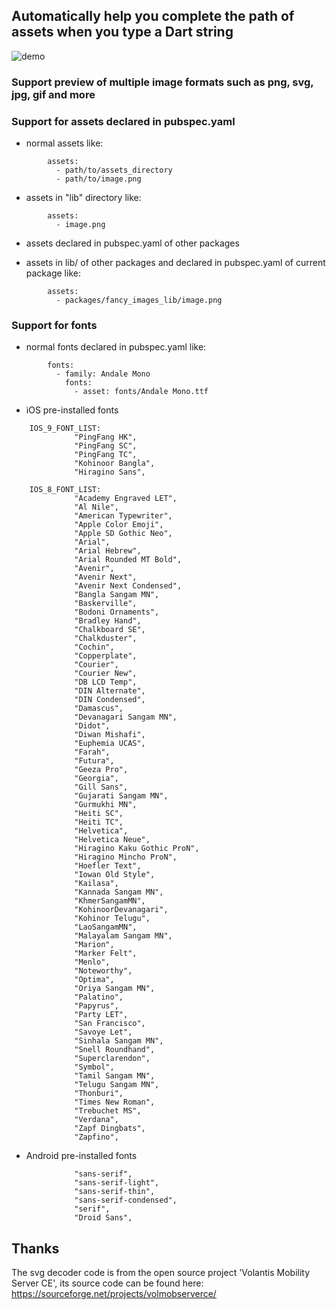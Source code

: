 Automatically help you complete the path of assets when you type a Dart string
------------------------------------------------------------------------------

![demo](https://i.imgur.com/Ssc3eMJ.gif)

### Support preview of multiple image formats such as png, svg, jpg, gif and more

### Support for assets declared in pubspec.yaml

*   normal assets like:

```
        assets:
          - path/to/assets_directory
          - path/to/image.png
```    

*   assets in "lib" directory like:

```
        assets:
          - image.png
```
 
*   assets declared in pubspec.yaml of other packages

*   assets in lib/ of other packages and declared in pubspec.yaml of current package like:

```    
        assets:
          - packages/fancy_images_lib/image.png
```    

### Support for fonts

*   normal fonts declared in pubspec.yaml like:

```    
        fonts:
          - family: Andale Mono
            fonts:
              - asset: fonts/Andale Mono.ttf
```    

*   iOS pre-installed fonts
```
    IOS_9_FONT_LIST:
              "PingFang HK",
              "PingFang SC",
              "PingFang TC",
              "Kohinoor Bangla",
              "Hiragino Sans",
    
    IOS_8_FONT_LIST:
              "Academy Engraved LET",
              "Al Nile",
              "American Typewriter",
              "Apple Color Emoji",
              "Apple SD Gothic Neo",
              "Arial",
              "Arial Hebrew",
              "Arial Rounded MT Bold",
              "Avenir",
              "Avenir Next",
              "Avenir Next Condensed",
              "Bangla Sangam MN",
              "Baskerville",
              "Bodoni Ornaments",
              "Bradley Hand",
              "Chalkboard SE",
              "Chalkduster",
              "Cochin",
              "Copperplate",
              "Courier",
              "Courier New",
              "DB LCD Temp",
              "DIN Alternate",
              "DIN Condensed",
              "Damascus",
              "Devanagari Sangam MN",
              "Didot",
              "Diwan Mishafi",
              "Euphemia UCAS",
              "Farah",
              "Futura",
              "Geeza Pro",
              "Georgia",
              "Gill Sans",
              "Gujarati Sangam MN",
              "Gurmukhi MN",
              "Heiti SC",
              "Heiti TC",
              "Helvetica",
              "Helvetica Neue",
              "Hiragino Kaku Gothic ProN",
              "Hiragino Mincho ProN",
              "Hoefler Text",
              "Iowan Old Style",
              "Kailasa",
              "Kannada Sangam MN",
              "KhmerSangamMN",
              "KohinoorDevanagari",
              "Kohinor Telugu",
              "LaoSangamMN",
              "Malayalam Sangam MN",
              "Marion",
              "Marker Felt",
              "Menlo",
              "Noteworthy",
              "Optima",
              "Oriya Sangam MN",
              "Palatino",
              "Papyrus",
              "Party LET",
              "San Francisco",
              "Savoye Let",
              "Sinhala Sangam MN",
              "Snell Roundhand",
              "Superclarendon",
              "Symbol",
              "Tamil Sangam MN",
              "Telugu Sangam MN",
              "Thonburi",
              "Times New Roman",
              "Trebuchet MS",
              "Verdana",
              "Zapf Dingbats",
              "Zapfino",
```    

*   Android pre-installed fonts

```
              "sans-serif",
              "sans-serif-light",
              "sans-serif-thin",
              "sans-serif-condensed",
              "serif",
              "Droid Sans",
```              


## Thanks
The svg decoder code is from the open source project 'Volantis Mobility Server CE',
its source code can be found here: https://sourceforge.net/projects/volmobserverce/